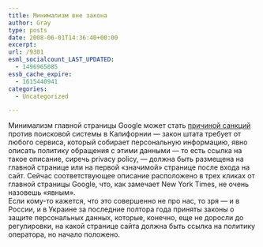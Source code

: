 ```yaml
---
title: Минимализм вне закона
author: Gray
type: posts
date: 2008-06-01T14:36:40+00:00
excerpt:
url: /9301
esml_socialcount_LAST_UPDATED:
  - 1496965085
essb_cache_expire:
  - 1615440941
categories:
  - Uncategorized

---
```








Минимализм главной страницы Google может стать <a href="http://www.alleyinsider.com/2008/5/google_s_home_page_could_get_them_in_trouble_with_the_law_goog_" target="_blank">причиной санкций</a> против поисковой системы в Калифорнии &#8212; закон штата требует от любого сервиса, который собирает персональную информацию, явно описать политику обращения с этими данными &#8212; то есть ссылка на такое описание, сиречь privacy policy, &#8212; должна быть размещена на главной странице или на первой &#171;значимой&#187; странице после входа на сайт. Сейчас соответствующее описание расположено в трех кликах от главной страницы Google, что, как замечает New York Times, не очень назовешь &#171;явным&#187;.  
Если кому-то кажется, что это совершенно не про нас, то зря &#8212; и в России, и в Украине за последние полтора года приняты законы о защите персональных данных, которые, конечно, еще не доросли до регулировки, на какой странице сайта должна быть ссылка на политику оператора, но начало положено.